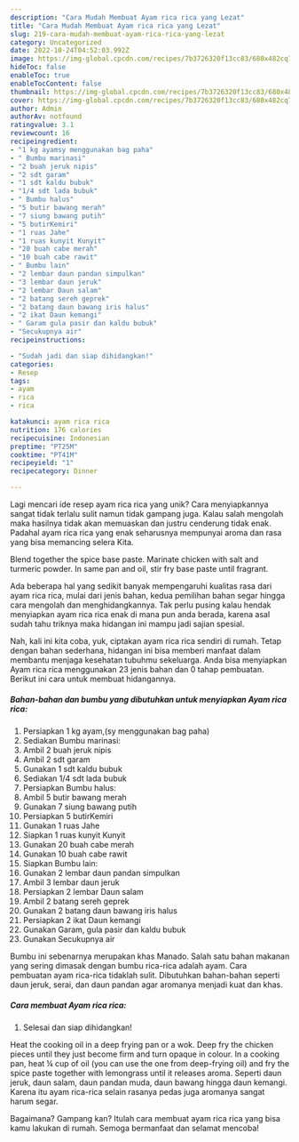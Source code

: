 ```yaml
---
description: "Cara Mudah Membuat Ayam rica rica yang Lezat"
title: "Cara Mudah Membuat Ayam rica rica yang Lezat"
slug: 219-cara-mudah-membuat-ayam-rica-rica-yang-lezat
category: Uncategorized
date: 2022-10-24T04:52:03.992Z
image: https://img-global.cpcdn.com/recipes/7b3726320f13cc83/680x482cq70/ayam-rica-rica-foto-resep-utama.jpg
hideToc: false
enableToc: true
enableTocContent: false
thumbnail: https://img-global.cpcdn.com/recipes/7b3726320f13cc83/680x482cq70/ayam-rica-rica-foto-resep-utama.jpg
cover: https://img-global.cpcdn.com/recipes/7b3726320f13cc83/680x482cq70/ayam-rica-rica-foto-resep-utama.jpg
author: Admin
authorAv: notfound
ratingvalue: 3.1
reviewcount: 16
recipeingredient:
- "1 kg ayamsy menggunakan bag paha"
- " Bumbu marinasi"
- "2 buah jeruk nipis"
- "2 sdt garam"
- "1 sdt kaldu bubuk"
- "1/4 sdt lada bubuk"
- " Bumbu halus"
- "5 butir bawang merah"
- "7 siung bawang putih"
- "5 butirKemiri"
- "1 ruas Jahe"
- "1 ruas kunyit Kunyit"
- "20 buah cabe merah"
- "10 buah cabe rawit"
- " Bumbu lain"
- "2 lembar daun pandan simpulkan"
- "3 lembar daun jeruk"
- "2 lembar Daun salam"
- "2 batang sereh geprek"
- "2 batang daun bawang iris halus"
- "2 ikat Daun kemangi"
- " Garam gula pasir dan kaldu bubuk"
- "Secukupnya air"
recipeinstructions:

- "Sudah jadi dan siap dihidangkan!"
categories:
- Resep
tags:
- ayam
- rica
- rica

katakunci: ayam rica rica 
nutrition: 176 calories
recipecuisine: Indonesian
preptime: "PT25M"
cooktime: "PT41M"
recipeyield: "1"
recipecategory: Dinner

---
```





Lagi mencari ide resep ayam rica rica yang unik? Cara menyiapkannya sangat tidak terlalu sulit namun tidak gampang juga. Kalau salah mengolah maka hasilnya tidak akan memuaskan dan justru cenderung tidak enak. Padahal ayam rica rica yang enak seharusnya mempunyai aroma dan rasa yang bisa memancing selera Kita.





Blend together the spice base paste. Marinate chicken with salt and turmeric powder. In same pan and oil, stir fry base paste until fragrant.

Ada beberapa hal yang sedikit banyak mempengaruhi kualitas rasa dari ayam rica rica, mulai dari jenis bahan, kedua pemilihan bahan segar hingga cara mengolah dan menghidangkannya. Tak perlu pusing kalau hendak menyiapkan ayam rica rica enak di mana pun anda berada, karena asal sudah tahu triknya maka hidangan ini mampu jadi sajian spesial.






Nah, kali ini kita coba, yuk, ciptakan ayam rica rica sendiri di rumah. Tetap dengan bahan sederhana, hidangan ini bisa memberi manfaat dalam membantu menjaga kesehatan tubuhmu sekeluarga. Anda bisa menyiapkan Ayam rica rica menggunakan 23 jenis bahan dan 0 tahap pembuatan. Berikut ini cara untuk membuat hidangannya.

<!--inarticleads1-->

##### Bahan-bahan dan bumbu yang dibutuhkan untuk menyiapkan Ayam rica rica:

1. Persiapkan 1 kg ayam,(sy menggunakan bag paha)
1. Sediakan  Bumbu marinasi:
1. Ambil 2 buah jeruk nipis
1. Ambil 2 sdt garam
1. Gunakan 1 sdt kaldu bubuk
1. Sediakan 1/4 sdt lada bubuk
1. Persiapkan  Bumbu halus:
1. Ambil 5 butir bawang merah
1. Gunakan 7 siung bawang putih
1. Persiapkan 5 butirKemiri
1. Gunakan 1 ruas Jahe
1. Siapkan 1 ruas kunyit Kunyit
1. Gunakan 20 buah cabe merah
1. Gunakan 10 buah cabe rawit
1. Siapkan  Bumbu lain:
1. Gunakan 2 lembar daun pandan simpulkan
1. Ambil 3 lembar daun jeruk
1. Persiapkan 2 lembar Daun salam
1. Ambil 2 batang sereh geprek
1. Gunakan 2 batang daun bawang iris halus
1. Persiapkan 2 ikat Daun kemangi
1. Gunakan  Garam, gula pasir dan kaldu bubuk
1. Gunakan Secukupnya air


Bumbu ini sebenarnya merupakan khas Manado. Salah satu bahan makanan yang sering dimasak dengan bumbu rica-rica adalah ayam. Cara pembuatan ayam rica-rica tidaklah sulit. Dibutuhkan bahan-bahan seperti daun jeruk, serai, dan daun pandan agar aromanya menjadi kuat dan khas. 

<!--inarticleads2-->

##### Cara membuat Ayam rica rica:


1. Selesai dan siap dihidangkan!

Heat the cooking oil in a deep frying pan or a wok. Deep fry the chicken pieces until they just become firm and turn opaque in colour. In a cooking pan, heat ¼ cup of oil (you can use the one from deep-frying oil) and fry the spice paste together with lemongrass until it releases aroma. Seperti daun jeruk, daun salam, daun pandan muda, daun bawang hingga daun kemangi. Karena itu ayam rica-rica selain rasanya pedas juga aromanya sangat harum segar. 

Bagaimana? Gampang kan? Itulah cara membuat ayam rica rica yang bisa kamu lakukan di rumah. Semoga bermanfaat dan selamat mencoba!
